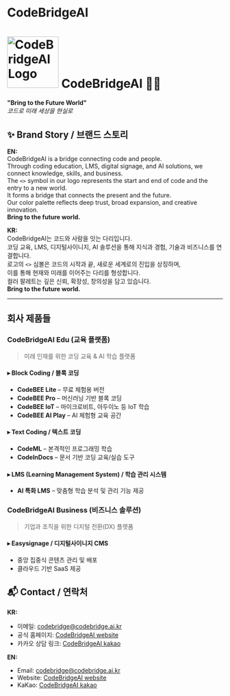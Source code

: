 # CodeBridgeAI 
# <img src="./images/logo_horizontal.png" alt="CodeBridgeAI Logo" width="120"/> CodeBridgeAI 🤖🌉

**"Bring to the Future World"**  
*코드로 미래 세상을 현실로*

## ✨ Brand Story / 브랜드 스토리

**EN:**  
CodeBridgeAI is a bridge connecting code and people.  
Through coding education, LMS, digital signage, and AI solutions, we connect knowledge, skills, and business.  
The `<>` symbol in our logo represents the start and end of code and the entry to a new world.  
It forms a bridge that connects the present and the future.  
Our color palette reflects deep trust, broad expansion, and creative innovation.  
**Bring to the future world.**

**KR:**  
CodeBridgeAI는 코드와 사람을 잇는 다리입니다.  
코딩 교육, LMS, 디지털사이니지, AI 솔루션을 통해 지식과 경험, 기술과 비즈니스를 연결합니다.  
로고의 `<>` 심볼은 코드의 시작과 끝, 새로운 세계로의 진입을 상징하며,  
이를 통해 현재와 미래를 이어주는 다리를 형성합니다.  
컬러 팔레트는 깊은 신뢰, 확장성, 창의성을 담고 있습니다.  
**Bring to the future world.**

---

## 회사 제품들

### CodeBridgeAI Edu (교육 플랫폼)
> 미래 인재를 위한 코딩 교육 & AI 학습 플랫폼

#### ▸ Block Coding / 블록 코딩
- **CodeBEE Lite** – 무료 체험용 버전  
- **CodeBEE Pro** – 머신러닝 기반 블록 코딩  
- **CodeBEE IoT** – 마이크로비트, 아두이노 등 IoT 학습  
- **CodeBEE AI Play** – AI 체험형 교육 공간

#### ▸ Text Coding / 텍스트 코딩
- **CodeML** – 본격적인 프로그래밍 학습  
- **CodeInDocs** – 문서 기반 코딩 교육/실습 도구

#### ▸ LMS (Learning Management System) / 학습 관리 시스템
- **AI 특화 LMS** – 맞춤형 학습 분석 및 관리 기능 제공

### CodeBridgeAI Business (비즈니스 솔루션)
> 기업과 조직을 위한 디지털 전환(DX) 플랫폼

#### ▸ Easysignage / 디지털사이니지 CMS
- 중앙 집중식 콘텐츠 관리 및 배포  
- 클라우드 기반 SaaS 제공

## 📬 Contact / 연락처

**KR:**  
- 이메일: codebridge@codebridge.ai.kr  
- 공식 홈페이지: [CodeBridgeAI website](www.codebridge.ai.kr)
- 카카오 상담 링크: [CodeBridgeAI kakao](http://pf.kakao.com/_aEFxnn)

**EN:**  
- Email: codebridge@codebridge.ai.kr
- Website: [CodeBridgeAI website](www.codebridge.ai.kr)
- KaKao: [CodeBridgeAI kakao](http://pf.kakao.com/_aEFxnn)


